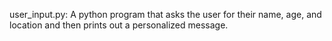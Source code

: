 user_input.py: A python program that asks the user for their name, age, and location and then prints out a personalized message.
